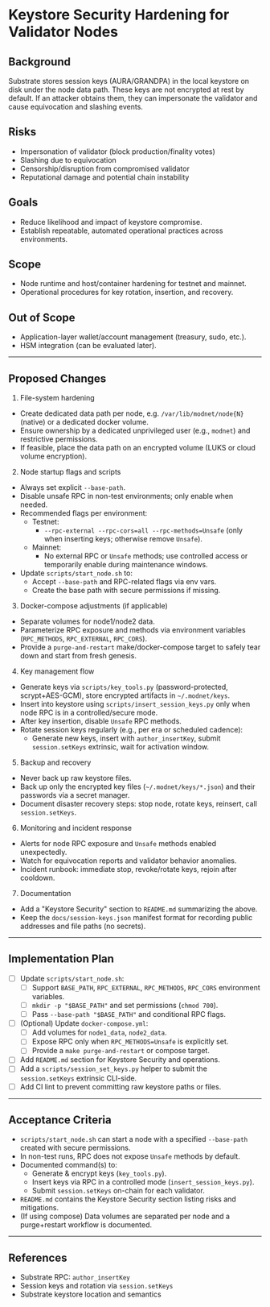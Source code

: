 # Keystore Security Hardening for Validator Nodes

## Background
Substrate stores session keys (AURA/GRANDPA) in the local keystore on disk under the node data path. These keys are not encrypted at rest by default. If an attacker obtains them, they can impersonate the validator and cause equivocation and slashing events.

## Risks
- Impersonation of validator (block production/finality votes)
- Slashing due to equivocation
- Censorship/disruption from compromised validator
- Reputational damage and potential chain instability

## Goals
- Reduce likelihood and impact of keystore compromise.
- Establish repeatable, automated operational practices across environments.

## Scope
- Node runtime and host/container hardening for testnet and mainnet.
- Operational procedures for key rotation, insertion, and recovery.

## Out of Scope
- Application-layer wallet/account management (treasury, sudo, etc.).
- HSM integration (can be evaluated later).

---

## Proposed Changes

1. File-system hardening
- Create dedicated data path per node, e.g. `/var/lib/modnet/node{N}` (native) or a dedicated docker volume.
- Ensure ownership by a dedicated unprivileged user (e.g., `modnet`) and restrictive permissions.
- If feasible, place the data path on an encrypted volume (LUKS or cloud volume encryption).

2. Node startup flags and scripts
- Always set explicit `--base-path`.
- Disable unsafe RPC in non-test environments; only enable when needed.
- Recommended flags per environment:
  - Testnet:
    - `--rpc-external --rpc-cors=all --rpc-methods=Unsafe` (only when inserting keys; otherwise remove `Unsafe`).
  - Mainnet:
    - No external RPC or `Unsafe` methods; use controlled access or temporarily enable during maintenance windows.
- Update `scripts/start_node.sh` to:
  - Accept `--base-path` and RPC-related flags via env vars.
  - Create the base path with secure permissions if missing.

3. Docker-compose adjustments (if applicable)
- Separate volumes for node1/node2 data.
- Parameterize RPC exposure and methods via environment variables (`RPC_METHODS`, `RPC_EXTERNAL`, `RPC_CORS`).
- Provide a `purge-and-restart` make/docker-compose target to safely tear down and start from fresh genesis.

4. Key management flow
- Generate keys via `scripts/key_tools.py` (password-protected, scrypt+AES-GCM), store encrypted artifacts in `~/.modnet/keys`.
- Insert into keystore using `scripts/insert_session_keys.py` only when node RPC is in a controlled/secure mode.
- After key insertion, disable `Unsafe` RPC methods.
- Rotate session keys regularly (e.g., per era or scheduled cadence):
  - Generate new keys, insert with `author_insertKey`, submit `session.setKeys` extrinsic, wait for activation window.

5. Backup and recovery
- Never back up raw keystore files.
- Back up only the encrypted key files (`~/.modnet/keys/*.json`) and their passwords via a secret manager.
- Document disaster recovery steps: stop node, rotate keys, reinsert, call `session.setKeys`.

6. Monitoring and incident response
- Alerts for node RPC exposure and `Unsafe` methods enabled unexpectedly.
- Watch for equivocation reports and validator behavior anomalies.
- Incident runbook: immediate stop, revoke/rotate keys, rejoin after cooldown.

7. Documentation
- Add a "Keystore Security" section to `README.md` summarizing the above.
- Keep the `docs/session-keys.json` manifest format for recording public addresses and file paths (no secrets).

---

## Implementation Plan

- [ ] Update `scripts/start_node.sh`:
  - [ ] Support `BASE_PATH`, `RPC_EXTERNAL`, `RPC_METHODS`, `RPC_CORS` environment variables.
  - [ ] `mkdir -p "$BASE_PATH"` and set permissions (`chmod 700`).
  - [ ] Pass `--base-path "$BASE_PATH"` and conditional RPC flags.
- [ ] (Optional) Update `docker-compose.yml`:
  - [ ] Add volumes for `node1_data`, `node2_data`.
  - [ ] Expose RPC only when `RPC_METHODS=Unsafe` is explicitly set.
  - [ ] Provide a `make purge-and-restart` or compose target.
- [ ] Add `README.md` section for Keystore Security and operations.
- [ ] Add a `scripts/session_set_keys.py` helper to submit the `session.setKeys` extrinsic CLI-side.
- [ ] Add CI lint to prevent committing raw keystore paths or files.

---

## Acceptance Criteria
- `scripts/start_node.sh` can start a node with a specified `--base-path` created with secure permissions.
- In non-test runs, RPC does not expose `Unsafe` methods by default.
- Documented command(s) to:
  - Generate & encrypt keys (`key_tools.py`).
  - Insert keys via RPC in a controlled mode (`insert_session_keys.py`).
  - Submit `session.setKeys` on-chain for each validator.
- `README.md` contains the Keystore Security section listing risks and mitigations.
- (If using compose) Data volumes are separated per node and a purge+restart workflow is documented.

---

## References
- Substrate RPC: `author_insertKey`
- Session keys and rotation via `session.setKeys`
- Substrate keystore location and semantics
